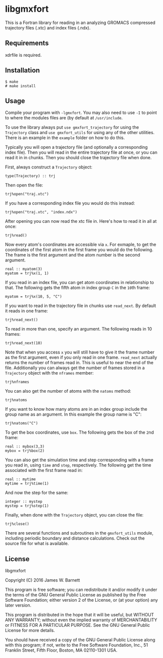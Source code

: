 # libgmxfort

This is a Fortran library for reading in an analyzing GROMACS compressed
trajectory files (.xtc) and index files (.ndx). 

## Requirements

xdrfile is required.

## Installation

    $ make
    # make install

## Usage

Compile your program with `-lgmxfort`. You may also need to use `-I` to point to
where the modules files are (by default at `/usr/include`.

To use the library always put `use gmxfort_trajectory` for using the
`Trajectory` class and `use gmxfort_utils` for using any of the other utilities.
There is an example in the `example` folder on how to do this.

Typically you will open a trajectory file (and optionally a corresponding index
file). Then you will read in the entire trajectory file at once, or you can read
it in in chunks. Then you should close the trajectory file when done.

First, always construct a `Trajectory` object:

    type(Trajectory) :: trj

Then open the file:

    trj%open("traj.xtc")

If you have a corresponding index file you would do this instead:

    trj%open("traj.xtc", "index.ndx")

After opening you can now read the xtc file in. Here's how to read it in all at
once:

    trj%read()

Now every atom's coordinates are accessible via `x`. For exmaple, to get the
coordinates of the first atom in the first frame you would do the following. The
frame is the first argument and the atom number is the second argument. 

    real :: myatom(3)
    myatom = trj%x(1, 1)

If you read in an index file, you can get atom coordinates in relationship to
that. The following gets the fifth atom in index group `C` in the `10`th frame:

    myatom = trj%x(10, 5, "C")

If you want to read in the trajectory file in chunks use `read_next`. By default
it reads in one frame:

    trj%read_next()

To read in more than one, specify an argument. The following reads in 10 frames:

    trj%read_next(10)

Note that when you access `x` you will still have to give it the frame number as
the first argument, even if you only read in one frame. `read_next` actually
returns the number of frames read in. This is useful to near the end of the
file. Additionally you can always get the number of frames stored in a
`Trajectory` object with the `nframes` member:

    trj%nframes

You can also get the number of atoms with the `natoms` method:

    trj%natoms

If you want to know how many atoms are in an index group include the group name
as an argument. In this example the group name is "C":

    trj%natoms("C")

To get the box coordinates, use `box`. The following gets the box of the `2`nd
frame:

    real :: mybox(3,3)
    mybox = trj%box(2)

You can also get the simulation time and step corresponding with a frame you
read in, using `time` and `step`, respectively. The following get the time associated
with the first frame read in:

    real :: mytime
    mytime = trj%time(1)

And now the step for the same:

    integer :: mystep
    mystep = trj%step(1)

Finally, when done with the `Trajectory` object, you can close the file:

    trj%close()

There are several functions and subroutines in the `gmxfort_utils` module,
including periodic boundary and distance calculations. Check out the source file
for what is available.

## License

libgmxfort

Copyright (C) 2016 James W. Barnett

This program is free software; you can redistribute it and/or modify it under
the terms of the GNU General Public License as published by the Free Software
Foundation; either version 2 of the License, or (at your option) any later
version.

This program is distributed in the hope that it will be useful, but WITHOUT ANY
WARRANTY; without even the implied warranty of MERCHANTABILITY or FITNESS FOR A
PARTICULAR PURPOSE. See the GNU General Public License for more details.

You should have received a copy of the GNU General Public License along with
this program; if not, write to the Free Software Foundation, Inc., 51 Franklin
Street, Fifth Floor, Boston, MA 02110-1301 USA.

